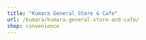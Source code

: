 ```yaml
---
title: "Kumara General Store & Cafe"
url: /kumara/kumara-general-store-and-cafe/
shop: convenience
---
```

